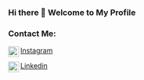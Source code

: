 ### Hi there 👋 Welcome to My Profile

<!--
**ikhsan34/ikhsan34** is a ✨ _special_ ✨ repository because its `README.md` (this file) appears on your GitHub profile.

Here are some ideas to get you started:

- 🔭 I’m currently working on ...
- 🌱 I’m currently learning ...
- 👯 I’m looking to collaborate on ...
- 🤔 I’m looking for help with ...
- 💬 Ask me about ...
- 📫 How to reach me: ...
- 😄 Pronouns: ...
- ⚡ Fun fact: ...
-->


### Contact Me:
[Instagram]
[<img align="left" alt="_sansfi | Instagram" width="22px" src="https://upload.wikimedia.org/wikipedia/commons/e/e7/Instagram_logo_2016.svg" />][Instagram]
<br />

[Linkedin]
[<img align="left" alt="ikhsan34 | LinkedIn" width="22px" src="https://cdn-icons-png.flaticon.com/512/174/174857.png" />][Linkedin]


<br />

[Instagram]: https://instagram.com/_sansfi
[Linkedin]: https://www.linkedin.com/in/ikhsan-firdaus-509177148/

